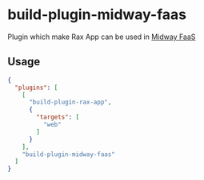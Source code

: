 # build-plugin-midway-faas

Plugin which make Rax App can be used in [Midway FaaS](https://www.yuque.com/midwayjs/faas)

## Usage

```json
{
  "plugins": [
    [
      "build-plugin-rax-app",
      {
        "targets": [
          "web"
        ]
      }
    ],
    "build-plugin-midway-faas"
  ]
}
```
